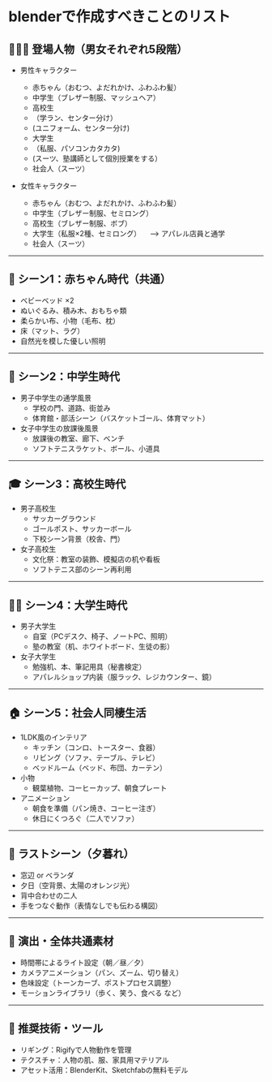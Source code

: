# blenderで作成すべきことのリスト

## 🧑‍🤝‍🧑 登場人物（男女それぞれ5段階）
- 男性キャラクター
  - 赤ちゃん（おむつ、よだれかけ、ふわふわ髪）
  - 中学生（ブレザー制服、マッシュヘア）
  - 高校生
   - （学ラン、センター分け）
   -  (ユニフォーム、センター分け)
  - 大学生
   - （私服、パソコンカタカタ)
   -  (スーツ、塾講師として個別授業をする）
  - 社会人（スーツ）

- 女性キャラクター
  - 赤ちゃん（おむつ、よだれかけ、ふわふわ髪）
  - 中学生（ブレザー制服、セミロング）
  - 高校生（ブレザー制服、ボブ）
  - 大学生（私服×2種、セミロング）
  　--> アパレル店員と通学  
  - 社会人（スーツ）

---

## 🍼 シーン1：赤ちゃん時代（共通）
- ベビーベッド ×2
- ぬいぐるみ、積み木、おもちゃ類
- 柔らかい布、小物（毛布、枕）
- 床（マット、ラグ）
- 自然光を模した優しい照明

---

## 🎒 シーン2：中学生時代
- 男子中学生の通学風景
  - 学校の門、道路、街並み
  - 体育館・部活シーン（バスケットゴール、体育マット）
- 女子中学生の放課後風景
  - 放課後の教室、廊下、ベンチ
  - ソフトテニスラケット、ボール、小道具

---

## 🎓 シーン3：高校生時代
- 男子高校生
  - サッカーグラウンド
  - ゴールポスト、サッカーボール
  - 下校シーン背景（校舎、門）
- 女子高校生
  - 文化祭：教室の装飾、模擬店の机や看板
  - ソフトテニス部のシーン再利用

---

## 🧑‍💼 シーン4：大学生時代
- 男子大学生
  - 自室（PCデスク、椅子、ノートPC、照明）
  - 塾の教室（机、ホワイトボード、生徒の影）
- 女子大学生
  - 勉強机、本、筆記用具（秘書検定）
  - アパレルショップ内装（服ラック、レジカウンター、鏡）

---

## 🏠 シーン5：社会人同棲生活
- 1LDK風のインテリア
  - キッチン（コンロ、トースター、食器）
  - リビング（ソファ、テーブル、テレビ）
  - ベッドルーム（ベッド、布団、カーテン）
- 小物
  - 観葉植物、コーヒーカップ、朝食プレート
- アニメーション
  - 朝食を準備（パン焼き、コーヒー注ぎ）
  - 休日にくつろぐ（二人でソファ）

---

## 🌇 ラストシーン（夕暮れ）
- 窓辺 or ベランダ
- 夕日（空背景、太陽のオレンジ光）
- 背中合わせの二人
- 手をつなぐ動作（表情なしでも伝わる構図）

---

## 🎨 演出・全体共通素材
- 時間帯によるライト設定（朝／昼／夕）
- カメラアニメーション（パン、ズーム、切り替え）
- 色味設定（トーンカーブ、ポストプロセス調整）
- モーションライブラリ（歩く、笑う、食べる など）

---

## 🧰 推奨技術・ツール
- リギング：Rigifyで人物動作を管理
- テクスチャ：人物の肌、服、家具用マテリアル
- アセット活用：BlenderKit、Sketchfabの無料モデル